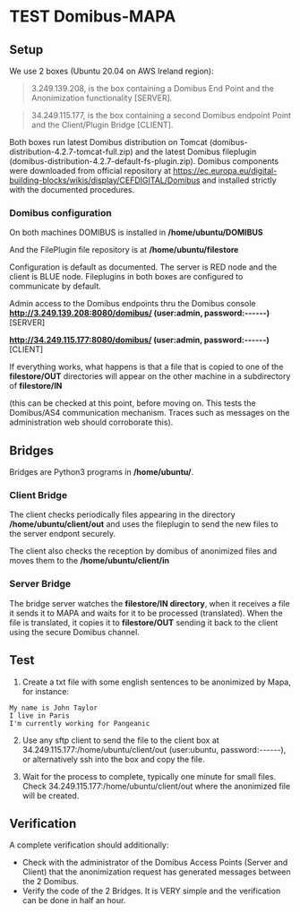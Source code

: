 # TEST Domibus-MAPA
## Setup
We use 2 boxes (Ubuntu 20.04 on AWS Ireland region):

> 3.249.139.208, is the box containing a Domibus End Point and the Anonimization functionality [SERVER].

> 34.249.115.177, is the box containing a second Domibus endpoint Point and the Client/Plugin Bridge [CLIENT].

Both boxes run latest Domibus distribution on Tomcat (domibus-distribution-4.2.7-tomcat-full.zip) and the latest Domibus fileplugin (domibus-distribution-4.2.7-default-fs-plugin.zip). Domibus components were downloaded from official repository at https://ec.europa.eu/digital-building-blocks/wikis/display/CEFDIGITAL/Domibus and installed strictly with the documented procedures. 


### Domibus configuration
On both machines DOMIBUS is installed in **/home/ubuntu/DOMIBUS**

And the FilePlugin file repository is at **/home/ubuntu/filestore**

Configuration is default as documented. The server is RED node and the client is BLUE node.
Fileplugins in both boxes are configured to communicate by default.

Admin access to the Domibus endpoints thru the Domibus console
  **http://3.249.139.208:8080/domibus/ (user:admin, password:------)** [SERVER]
	
  **http://34.249.115.177:8080/domibus/ (user:admin, password:------)** [CLIENT]

If everything works, what happens is that a file that is copied to one of the **filestore/OUT** directories will appear on the other machine in a 
subdirectory of **filestore/IN**

(this can be checked at this point, before moving on. This tests the Domibus/AS4 communication mechanism. Traces such as messages on the administration web should corroborate this).

## Bridges
Bridges are Python3 programs in **/home/ubuntu/**.

### Client Bridge
The client checks periodically files appearing in the directory **/home/ubuntu/client/out** and uses the fileplugin to send the new files to the server endpont securely.

The client also checks the reception by domibus of anonimized files and moves them to the **/home/ubuntu/client/in** 

### Server Bridge
The bridge server watches the **filestore/IN directory**, when it receives a file it sends it to MAPA and 
waits for it to be processed (translated). When the file is translated, it copies it to **filestore/OUT** sending it back to the client using the secure Domibus channel.



## Test
1. Create a txt file with some english sentences to be anonimized by Mapa, for instance:
```
My name is John Taylor
I live in Paris
I'm currently working for Pangeanic
```
2. Use any sftp client to send the file to the client box at 34.249.115.177:/home/ubuntu/client/out (user:ubuntu, password:------), or alternatively ssh into the box and copy the file.

3. Wait for the process to complete, typically one minute for small files. Check 34.249.115.177:/home/ubuntu/client/out where the anonimized file will be created.


## Verification

A complete verification should additionally:

* Check with the administrator of the Domibus Access Points (Server and Client) that the anonimization request has generated messages between the 2 Domibus.
* Verify the code of the 2 Bridges. It is VERY simple and the verification can be done in half an hour.	

